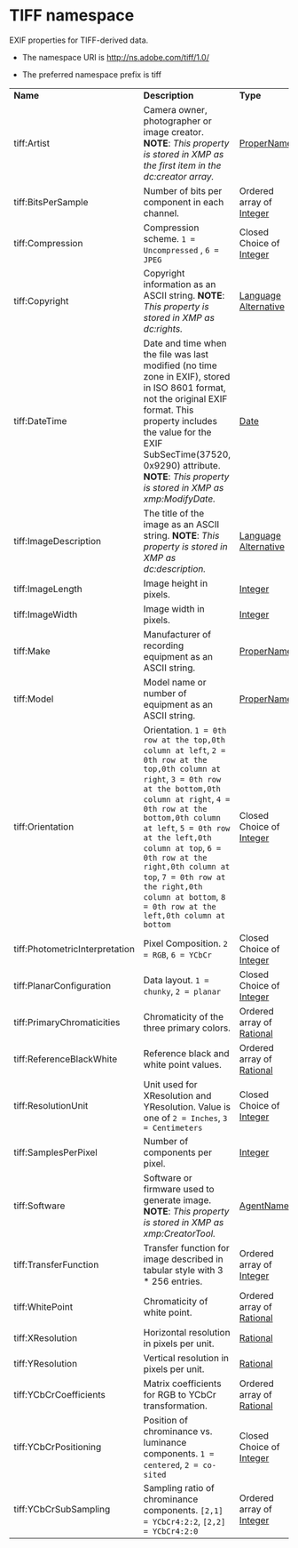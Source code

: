# TIFF namespace

EXIF properties for TIFF-derived data.

- The namespace URI is http://ns.adobe.com/tiff/1.0/

- The preferred namespace prefix is tiff

|    |           |    |
|----|-----------|----|
|**Name**|**Description**|**Type**|
|tiff:Artist|Camera owner, photographer or image creator. **NOTE**: *This property is stored in XMP as the first item in the dc:creator array.*  |[ProperName](./XMPDataTypes/index.md#propername)|
|tiff:BitsPerSample|Number of bits per component in each channel.  |Ordered array of [Integer](./XMPDataTypes/index.md#integer)|
|tiff:Compression|Compression scheme. `1 = Uncompressed` , `6 = JPEG`  |Closed Choice of [Integer](./XMPDataTypes/index.md#integer)|
|tiff:Copyright|Copyright information as an ASCII string. **NOTE**: *This property is stored in XMP as dc:rights.*  |[Language Alternative](./XMPDataTypes/index.md#language-alternative)|
|tiff:DateTime|Date and time when the file was last modified (no time zone in EXIF), stored in ISO 8601 format, not the original EXIF format. This property includes the value for the EXIF SubSecTime(37520, 0x9290) attribute. **NOTE**: *This property is stored in XMP as xmp:ModifyDate.*  |[Date](./XMPDataTypes/index.md#date)|
|tiff:ImageDescription|The title of the image as an ASCII string. **NOTE**: *This property is stored in XMP as dc:description.*  |[Language Alternative](./XMPDataTypes/index.md#language-alternative)|
|tiff:ImageLength|Image height in pixels.  |[Integer](./XMPDataTypes/index.md#integer)|
|tiff:ImageWidth|Image width in pixels.  |[Integer](./XMPDataTypes/index.md#integer)|
|tiff:Make|Manufacturer of recording equipment as an ASCII string.  |[ProperName](./XMPDataTypes/index.md#propername)|
|tiff:Model|Model name or number of equipment as an ASCII string.  |[ProperName](./XMPDataTypes/index.md#propername)|
|tiff:Orientation|Orientation. `1 = 0th row at the top,0th column at left`,        `2 = 0th row at the top,0th column at right`,         `3 = 0th row at the bottom,0th column at right`,         `4 = 0th row at the bottom,0th column at left`,         `5 = 0th row at the left,0th column at top`,         `6 = 0th row at the right,0th column at top`,         `7 = 0th row at the right,0th column at bottom`,        `8 = 0th row at the left,0th column at bottom`   |Closed Choice of [Integer](./XMPDataTypes/index.md#integer)|
|tiff:PhotometricInterpretation|Pixel Composition. `2 = RGB`, `6 = YCbCr`  |Closed Choice of [Integer](./XMPDataTypes/index.md#integer)|
|tiff:PlanarConfiguration|Data layout. `1 = chunky`, `2 = planar`  |Closed Choice of [Integer](./XMPDataTypes/index.md#integer)|
|tiff:PrimaryChromaticities|Chromaticity of the three primary colors.  |Ordered array of [Rational](./XMPDataTypes/index.md#rational)|
|tiff:ReferenceBlackWhite|Reference black and white point values.  |Ordered array of [Rational](./XMPDataTypes/index.md#rational)|
|tiff:ResolutionUnit|Unit used for XResolution and YResolution. Value is one of `2 = Inches`, `3 = Centimeters`  |Closed Choice of [Integer](./XMPDataTypes/index.md#integer)|
|tiff:SamplesPerPixel|Number of components per pixel.  |[Integer](./XMPDataTypes/index.md#integer)|
|tiff:Software|Software or firmware used to generate image. **NOTE**: *This property is stored in XMP as xmp:CreatorTool.*  |[AgentName](./XMPDataTypes/index.md#agent-name)|
|tiff:TransferFunction|Transfer function for image described in tabular style with 3 * 256 entries.  |Ordered array of [Integer](./XMPDataTypes/index.md#integer)|
|tiff:WhitePoint|Chromaticity of white point.  |Ordered array of [Rational](./XMPDataTypes/index.md#rational)|
|tiff:XResolution|Horizontal resolution in pixels per unit.  |[Rational](./XMPDataTypes/index.md#rational)|
|tiff:YResolution|Vertical resolution in pixels per unit.  |[Rational](./XMPDataTypes/index.md#rational)|
|tiff:YCbCrCoefficients|Matrix coefficients for RGB to YCbCr transformation.  |Ordered array of [Rational](./XMPDataTypes/index.md#rational)|
|tiff:YCbCrPositioning|Position of chrominance vs. luminance components. `1 = centered`, `2 = co-sited`  |Closed Choice of [Integer](./XMPDataTypes/index.md#integer)|
|tiff:YCbCrSubSampling|Sampling ratio of chrominance components.         `[2,1] = YCbCr4:2:2`,        `[2,2] = YCbCr4:2:0`  |Ordered array of [Integer](./XMPDataTypes/index.md#integer)|
